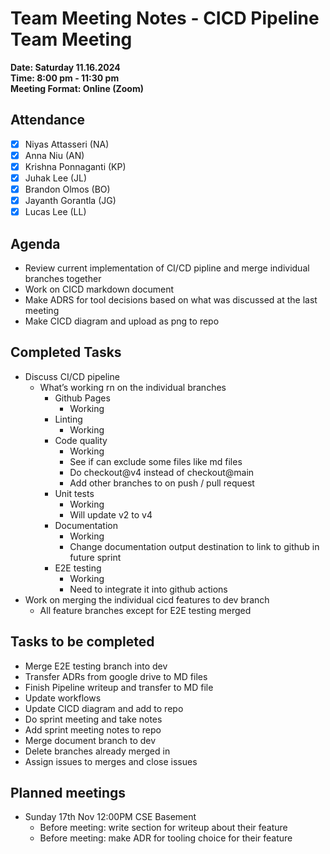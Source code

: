 # Team Meeting Notes - CICD Pipeline Team Meeting

**Date: Saturday 11.16.2024**\
**Time: 8:00 pm - 11:30 pm**\
**Meeting Format: Online (Zoom)**

## Attendance

- [x] Niyas Attasseri (NA)
- [x] Anna Niu (AN)
- [x] Krishna Ponnaganti (KP)
- [x] Juhak Lee (JL)
- [x] Brandon Olmos (BO)
- [x] Jayanth Gorantla (JG)
- [x] Lucas Lee (LL)

## Agenda

- Review current implementation of CI/CD pipline and merge individual branches together
- Work on CICD markdown document
- Make ADRS for tool decisions based on what was discussed at the last meeting
- Make CICD diagram and upload as png to repo

## Completed Tasks

- Discuss CI/CD pipeline
    - What’s working rn on the individual branches
        - Github Pages
            - Working
        - Linting
            - Working
        - Code quality 
            - Working
            - See if can exclude some files like md files
            - Do checkout@v4 instead of checkout@main
            - Add other branches to on push / pull request
        - Unit tests
            - Working
            - Will update v2 to v4
        - Documentation
            - Working
            - Change documentation output destination to link to github in future sprint
        - E2E testing
            - Working
            - Need to integrate it into github actions
- Work on merging the individual cicd features to dev branch
    - All feature branches except for E2E testing merged

## Tasks to be completed

- Merge E2E testing branch into dev
- Transfer ADRs from google drive to MD files
- Finish Pipeline writeup and transfer to MD file
- Update workflows 
- Update CICD diagram and add to repo
- Do sprint meeting and take notes
- Add sprint meeting notes to repo
- Merge document branch to dev
- Delete branches already merged in
- Assign issues to merges and close issues

## Planned meetings

- Sunday 17th Nov 12:00PM CSE Basement
    - Before meeting: write section for writeup about their feature
    - Before meeting: make ADR for tooling choice for their feature